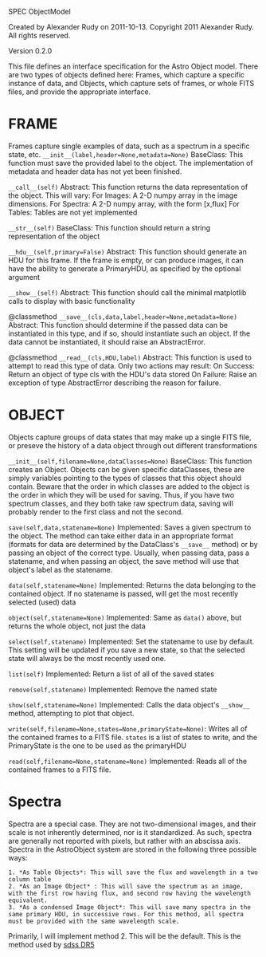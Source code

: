 
 SPEC
 ObjectModel
 
 Created by Alexander Rudy on 2011-10-13.
 Copyright 2011 Alexander Rudy. All rights reserved.
 
  Version 0.2.0

This file defines an interface specification for the Astro Object model. There are two types of objects defined here: Frames, which capture a specific instance of data, and Objects, which capture sets of frames, or whole FITS files, and provide the appropriate interface.


# FRAME
Frames capture single examples of data, such as a spectrum in a specific state, etc.
`__init__(label,header=None,metadata=None)` BaseClass:
	This function must save the provided label to the object.
	The implementation of metadata and header data has not yet been finished.
	
`__call__(self)` Abstract:
	This function returns the data representation of the object. This will vary:
	For Images: A 2-D numpy array in the image dimensions.
	For Spectra: A 2-D numpy array, with the form [x,flux]
	For Tables: Tables are not yet implemented

`__str__(self)` BaseClass:
	This function should return a string representation of the object

`__hdu__(self,primary=False)` Abstract:
	This function should generate an HDU for this frame. If the frame is empty, or can produce images, it can have the ability to generate a PrimaryHDU, as specified by the optional argument
	
`__show__(self)` Abstract:
	This function should call the minimal matplotlib calls to display with basic functionality
	
@classmethod
`__save__(cls,data,label,header=None,metadata=None)` Abstract:
	This function should determine if the passed data can be instantiated in this type, and if so, should instantiate such an object. If the data cannot be instantiated, it should raise an AbstractError.
	
@classmethod
`__read__(cls,HDU,label)` Abstract:
	This function is used to attempt to read this type of data. Only two actions may result:
	On Success: Return an object of type cls with the HDU's data stored
	On Failure: Raise an exception of type AbstractError describing the reason for failure.

# OBJECT
Objects capture groups of data states that may make up a single FITS file, or preseve the history of a data object through out different transformations

`__init__(self,filename=None,dataClasses=None)` BaseClass:
	This function creates an Object. Objects can be given specific dataClasses, these are simply variables pointing to the types of classes that this object should contain. Beware that the order in which classes are added to the object is the order in which they will be used for saving. Thus, if you have two spectrum classes, and they both take raw spectrum data, saving will probably render to the first class and not the second.

`save(self,data,statename=None)` Implemented:
	Saves a given spectrum to the object. The method can take either data in an appropriate format (formats for data are determined by the DataClass's `__save__` method) or by passing an object of the correct type. Usually, when passing data, pass a statename, and when passing an object, the save method will use that object's label as the statename.
	
`data(self,statename=None)` Implemented:
	Returns the data belonging to the contained object. If no statename is passed, will get the most recently selected (used) data

`object(self,statename=None)` Implemented:
	Same as `data()` above, but returns the whole object, not just the data

`select(self,statename)` Implemented:
	Set the statename to use by default. This setting will be updated if you save a new state, so that the selected state will always be the most recently used one.
	
`list(self)` Implemented:
	Return a list of all of the saved states

`remove(self,statename)` Implemented:
	Remove the named state

`show(self,statename=None)` Implemented:
	Calls the data object's `__show__` method, attempting to plot that object.

`write(self,filename=None,states=None,primaryState=None)`:
	Writes all of the contained frames to a FITS file. `states` is a list of states to write, and the PrimaryState is the one to be used as the primaryHDU

`read(self,filename=None,statename=None)` Implemented:
	Reads all of the contained frames to a FITS file.
	



# Spectra
Spectra are a special case. They are not two-dimensional images, and their scale is not inherently determined, nor is it standardized. As such, spectra are generally not reported with pixels, but rather with an abscissa axis. Spectra in the AstroObject system are stored in the following three possible ways:

	1. *As Table Objects*: This will save the flux and wavelength in a two column table
	2. *As an Image Object* : This will save the spectrum as an image, with the first row having flux, and second row having the wavelength equivalent.
	3. *As a condensed Image Object*: This will save many spectra in the same primary HDU, in successive rows. For this method, all spectra must be provided with the same wavelength scale.

Primarily, I will implement method 2. This will be the default. This is the method used by [sdss DR5](http://www.sdss.org/dr5/products/spectra/read_spSpec.html)


